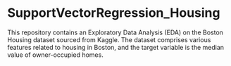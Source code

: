 # SupportVectorRegression_Housing
This repository contains an Exploratory Data Analysis (EDA) on the Boston Housing dataset sourced from Kaggle. The dataset comprises various features related to housing in Boston, and the target variable is the median value of owner-occupied homes.
